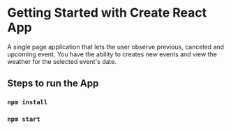 # Getting Started with Create React App

A single page application that lets the user observe previous, canceled and upcoming event. You have the ability to creates new events and view the weather for the selected event's date.

## Steps to run the App

### `npm install`

### `npm start`


